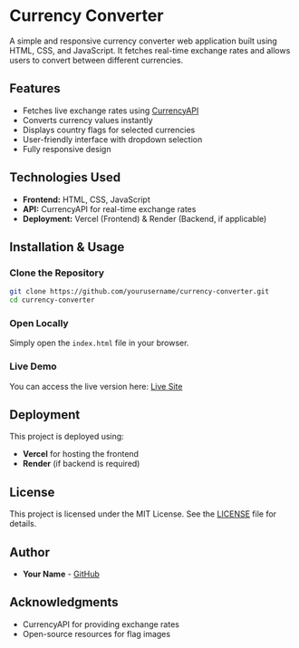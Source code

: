 # Currency Converter

A simple and responsive currency converter web application built using HTML, CSS, and JavaScript. It fetches real-time exchange rates and allows users to convert between different currencies.

## Features

- Fetches live exchange rates using [CurrencyAPI](https://currencyapi.com/)
- Converts currency values instantly
- Displays country flags for selected currencies
- User-friendly interface with dropdown selection
- Fully responsive design

## Technologies Used

- **Frontend:** HTML, CSS, JavaScript
- **API:** CurrencyAPI for real-time exchange rates
- **Deployment:** Vercel (Frontend) & Render (Backend, if applicable)

## Installation & Usage

### Clone the Repository

```bash
git clone https://github.com/yourusername/currency-converter.git
cd currency-converter
```

### Open Locally

Simply open the `index.html` file in your browser.

### Live Demo

You can access the live version here: [Live Site](https://your-vercel-deployment-url.vercel.app)

## Deployment

This project is deployed using:

- **Vercel** for hosting the frontend
- **Render** (if backend is required)

## License

This project is licensed under the MIT License. See the [LICENSE](LICENSE) file for details.

## Author

- **Your Name** - [GitHub](https://github.com/ayown)

## Acknowledgments

- CurrencyAPI for providing exchange rates
- Open-source resources for flag images
